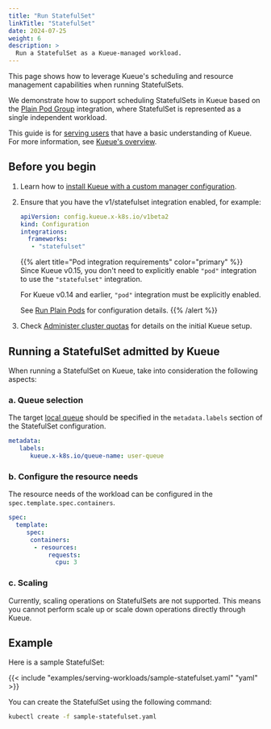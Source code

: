 ```yaml
---
title: "Run StatefulSet"
linkTitle: "StatefulSet"
date: 2024-07-25
weight: 6
description: >
  Run a StatefulSet as a Kueue-managed workload.
---
```


This page shows how to leverage Kueue's scheduling and resource management
capabilities when running StatefulSets.

We demonstrate how to support scheduling StatefulSets in Kueue based on the
[Plain Pod Group](https://kueue.sigs.k8s.io/docs/tasks/run/plain_pods/) integration,
where StatefulSet is represented as a single independent workload.

This guide is for [serving users](/docs/tasks#serving-user) that have a basic understanding of Kueue.
For more information, see [Kueue's overview](/docs/overview).

## Before you begin

1. Learn how to [install Kueue with a custom manager configuration](/docs/installation/#install-a-custom-configured-released-version).

2. Ensure that you have the v1/statefulset integration enabled, for example:
   ```yaml
   apiVersion: config.kueue.x-k8s.io/v1beta2
   kind: Configuration
   integrations:
     frameworks:
      - "statefulset"
   ```
   {{% alert title="Pod integration requirements" color="primary" %}}
   Since Kueue v0.15, you don't need to explicitly enable `"pod"` integration to use the `"statefulset"` integration.

   For Kueue v0.14 and earlier, `"pod"` integration must be explicitly enabled.

   See [Run Plain Pods](/docs/tasks/run/plain_pods/#before-you-begin) for configuration details.
   {{% /alert %}}

3. Check [Administer cluster quotas](/docs/tasks/manage/administer_cluster_quotas) for details on the initial Kueue setup.

## Running a StatefulSet admitted by Kueue

When running a StatefulSet on Kueue, take into consideration the following aspects:

### a. Queue selection

The target [local queue](/docs/concepts/local_queue) should be specified in the `metadata.labels` section of the StatefulSet configuration.

```yaml
metadata:
   labels:
      kueue.x-k8s.io/queue-name: user-queue
```

### b. Configure the resource needs
The resource needs of the workload can be configured in the `spec.template.spec.containers`.

```yaml
spec:
  template:
     spec:
      containers:
       - resources:
           requests:
             cpu: 3
```

### c. Scaling

Currently, scaling operations on StatefulSets are not supported.
This means you cannot perform scale up or scale down operations directly through Kueue.

## Example
Here is a sample StatefulSet:

{{< include "examples/serving-workloads/sample-statefulset.yaml" "yaml" >}}

You can create the StatefulSet using the following command:

```sh
kubectl create -f sample-statefulset.yaml
```
